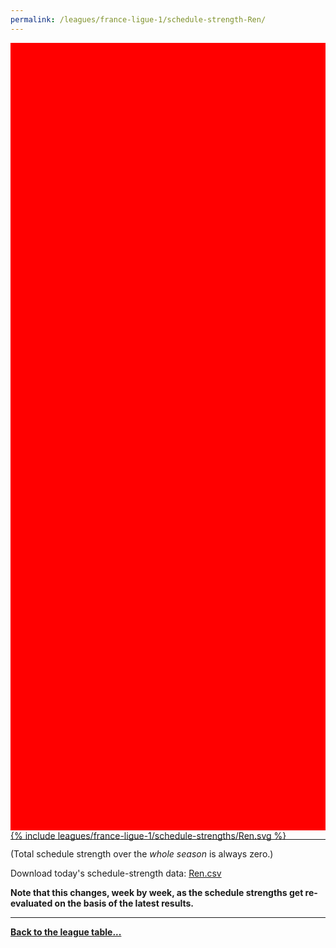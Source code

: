 ```yaml
---
permalink: /leagues/france-ligue-1/schedule-strength-Ren/
---
```


<style>
.svg-wrap {
    background-color:red;
    height:0;
    padding-top:250%; /* 350px/550px */
    position: relative;
}

svg {
    background-color: white;
    height: 100%;
    display:block;
    width: 100%;
    position: absolute;
    top:0;
    left:0;
}
</style>


<div class="svg-wrap">
{% include leagues/france-ligue-1/schedule-strengths/Ren.svg %}
</div>

-----

(Total schedule strength over the *whole season* is always zero.)


Download today's schedule-strength data: [Ren.csv](/assets/leagues/france-ligue-1/2021/schedule-strengths/Ren.csv)

**Note that this changes, week by week, as the schedule strengths get re-evaluated on the
basis of the latest results.**

-----

[**Back to the league table...**](/leagues/france-ligue-1)



